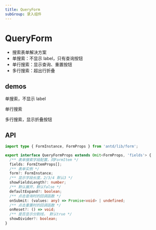 ```yaml
---
title: QueryForm
subGroup: 录入组件
---
```


# QueryForm

- 搜索表单解决方案
- 单搜索：不显示 label，只有查询按钮
- 单行搜索：显示查询、重置按钮
- 多行搜索：超出行折叠

## demos

单搜索，不显示 label
<Demo src="./demos/single.tsx" />

单行搜索
<Demo src="./demos/singleRow.tsx" />

多行搜索，显示折叠按钮
<Demo src="./demos/queryform.tsx" />

## API

```ts
import type { FormInstance, FormProps } from 'antd/lib/form';

export interface QueryFormProps extends Omit<FormProps, 'fields'> {
  /** 表单搜索字段配置，同FormItem */
  fields: FormItemProps[];
  /** 表单实例 */
  form?: FormInstance;
  /** 显示字段长度，2/3/4 默认3 */
  showFieldsLength?: number;
  /** 默认展开，默认false */
  defaultExpand?: boolean;
  /** 点击查询时的回调函数 */
  onSubmit: (values: any) => Promise<void> | undefined;
  /** 点击重置时的回调函数 */
  onReset?: () => void;
  /** 是否显示分割线， 默认true */
  showDivider?: boolean;
}
```
